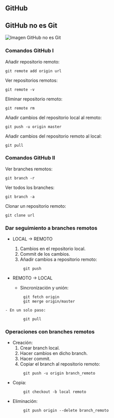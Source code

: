 ## GitHub ##
## GitHub no es Git ##
![Imagen GitHub no es Git](http://1.bp.blogspot.com/-WY2YpNr3W6g/UY6tZAc-H3I/AAAAAAAABLY/xJ9x3wIY8V8/s1600/Github2.png)

### Comandos GitHub I ###

Añadir repositorio remoto:

	git remote add origin url

Ver repositorios remotos:

	git remote -v

Eliminar repositorio remoto:

	git remote rm

Añadir cambios del repositorio local al remoto:

	git push -u origin master

Añadir cambios del repositorio remoto al local:

	git pull

### Comandos GitHub II ###

Ver branches remotos:

	git branch -r

Ver todos los branches:

	git branch -a

Clonar un repositorio remoto:

	git clone url

### Dar seguimiento a branches remotos ###

* LOCAL -> REMOTO

	1.  Cambios en el repositorio local.
	2.  Commit de los cambios.
	3.  Añadir cambios a repositorio remoto:
~~~
		git push
~~~
* REMOTO -> LOCAL

	- Sincronización y unión:
~~~
		git fetch origin
		git merge origin/master
~~~

	- En un solo paso:
~~~
		git pull
~~~

### Operaciones con branches remotos ###

* Creación:
	1.  Crear branch local.
	2.  Hacer cambios en dicho branch.
	3.  Hacer commit.
	4.  Copiar el branch al repositorio remoto:
~~~
		git push -u origin branch_remoto
~~~
* Copia:
~~~
		git checkout -b local remoto
~~~
* Eliminación:
~~~
		git push origin --delete branch_remoto
~~~
